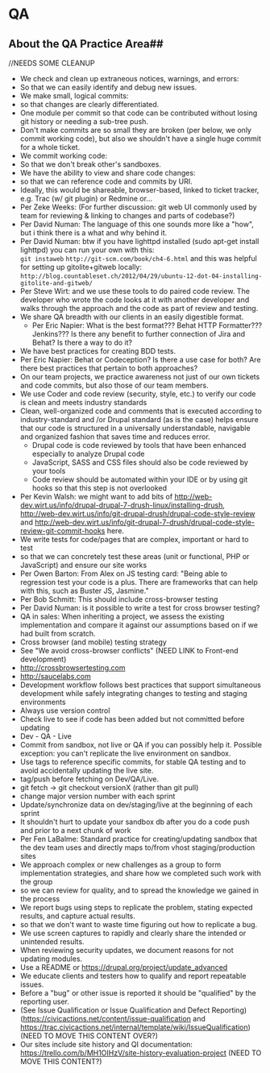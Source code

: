 # QA


## About the QA Practice Area##

//NEEDS SOME CLEANUP

* We check and clean up extraneous notices, warnings, and errors:
 * So that we can easily identify and debug new issues.
* We make small, logical commits:
 * so that changes are clearly differentiated.
 * One module per commit so that code can be contributed without losing git history or needing a sub-tree push.
 * Don't make commits are so small they are broken (per below, we only commit working code), but also we shouldn't have a single huge commit for a whole ticket.
* We commit working code:
 * So that we don't break other's sandboxes.
* We have the ability to view and share code changes:
 * so that we can reference code and commits by URI.
 * Ideally, this would be shareable, browser-based, linked to ticket tracker, e.g. Trac (w/ git plugin) or Redmine or...
 * Per Zeke Weeks: (For further discussion: git web UI commonly used by team for reviewing & linking to changes and parts of codebase?)
 * Per David Numan: The language of this one sounds more like a "how", but i think there is a what and why behind it.
 * Per David Numan: btw if you have lighttpd installed (sudo apt-get install lighttpd) you can run your own with this:  
 `git instaweb`
   `http://git-scm.com/book/ch4-6.html` and this was helpful for setting up gitolite+gitweb locally:  `http://blog.countableset.ch/2012/04/29/ubuntu-12-dot-04-installing-gitolite-and-gitweb/`
 * Per Steve Wirt: and we use these tools to do paired code review. The developer who wrote the code looks at it with another developer and walks through the approach and the code as part of review and testing.
* We share QA breadth with our clients in an easily digestible format.
  * Per Eric Napier: What is the best format??? Behat HTTP Formatter??? Jenkins??? Is there any benefit to further connection of Jira and Behat? Is there a way to do it?
* We have best practices for creating BDD tests.
 * Per Eric Napier: Behat or Codeception? Is there a use case for both? Are there best practices that pertain to both approaches?
* On our team projects, we practice awareness not just of our own tickets and code commits, but also those of our team members.
* We use Coder and code review (security, style, etc.) to verify our code is clean and meets industry standards
 * Clean, well-organized code and comments that is executed according to industry-standard and /or Drupal standard (as is the case) helps ensure that our code is structured in a universally understandable, navigable and organized fashion that saves time and reduces error.
   * Drupal code is code reviewed by tools that have been enhanced especially to analyze Drupal code
   * JavaScript, SASS and CSS files should also be code reviewed by your tools
   * Code review should be automated within your IDE or by using git hooks so that this step is not overlooked
 * Per Kevin Walsh: we might want to add bits of http://web-dev.wirt.us/info/drupal-drupal-7-drush-linux/installing-drush, http://web-dev.wirt.us/info/git-drupal-drush/drupal-code-style-review and http://web-dev.wirt.us/info/git-drupal-7-drush/drupal-code-style-review-git-commit-hooks here.
* We write tests for code/pages that are complex, important or hard to test
 * so that we can concretely test these areas (unit or functional, PHP or JavaScript) and ensure our site works
 * Per Owen Barton: From Alex on JS testing card: "Being able to regression test your code is a plus. There are frameworks that can help with this, such as Buster JS, Jasmine."
 * Per Bob Schmitt: This should include cross-browser testing
 * Per David Numan: is it possible to write a test for cross browser testing?
* QA in sales: When inheriting a project, we assess the existing implementation and compare it against our assumptions based on if we had built from scratch.
* Cross browser (and mobile) testing strategy
 * See "We avoid cross-browser conflicts" (NEED LINK to Front-end development)
 * http://crossbrowsertesting.com
 * http://saucelabs.com
* Development workflow follows best practices that support simultaneous development while safely integrating changes to testing and staging environments
 * Always use version control
 * Check live to see if code has been added but not committed before updating
 * Dev - QA - Live
 * Commit from sandbox, not live or QA if you can possibly help it. Possible exception: you can't replicate the live environment on sandbox.
 * Use tags to reference specific commits, for stable QA testing and to avoid accidentally updating the live site.
 * tag/push before fetching on Dev/QA/Live.
 * git fetch -> git checkout versionX (rather than git pull)
 * change major version number with each sprint
 * Update/synchronize data on dev/staging/live at the beginning of each sprint
 * It shouldn't hurt to update your sandbox db after you do a code push and prior to a next chunk of work
 * Per Fen LaBalme: Standard practice for creating/updating sandbox that the dev team uses and directly maps to/from vhost staging/production sites
* We approach complex or new challenges as a group to form implementation strategies, and share how we completed such work with the group
 * so we can review for quality, and to spread the knowledge we gained in the process
* We report bugs using steps to replicate the problem, stating expected results, and capture actual results.
 * so that we don't want to waste time figuring out how to replicate a bug.
 * We use screen captures to rapidly and clearly share the intended or unintended results.
* When reviewing security updates, we document reasons for not updating modules.
 * Use a README or https://drupal.org/project/update_advanced
* We educate clients and testers how to qualify and report repeatable issues.
 * Before a "bug" or other issue is reported it should be "qualified" by the reporting user.  
 * (See Issue Qualification or Issue Qualification and Defect Reporting) (https://civicactions.net/content/issue-qualification and https://trac.civicactions.net/internal/template/wiki/IssueQualification) (NEED TO MOVE THIS CONTENT OVER?)
* Our sites include site history and QI documentation: https://trello.com/b/MH1OIHzV/site-history-evaluation-project (NEED TO MOVE THIS CONTENT?)
